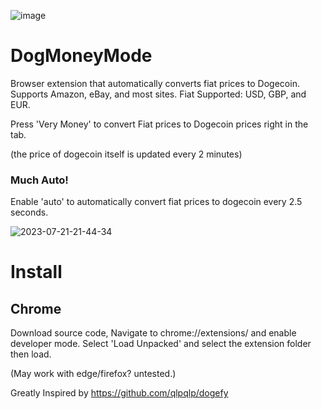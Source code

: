 ![image](https://github.com/mstauber/DogMoneyMode/assets/2897796/f932a886-7b03-4448-adaa-8beb074b79f7)

# DogMoneyMode
Browser extension that automatically converts fiat prices to Dogecoin. Supports Amazon, eBay, and most sites. Fiat Supported: USD, GBP, and EUR.

Press 'Very Money' to convert Fiat prices to Dogecoin prices right in the tab.

(the price of dogecoin itself is updated every 2 minutes)

### Much Auto!
Enable 'auto' to automatically convert fiat prices to dogecoin every 2.5 seconds.

![2023-07-21-21-44-34](https://github.com/mstauber/DogMoneyMode/assets/2897796/534389a0-ce9e-4b74-a35f-ffc07fdc1bd3)


# Install

## Chrome
Download source code, Navigate to chrome://extensions/ and enable developer mode. Select 'Load Unpacked' and select the extension folder then load.

(May work with edge/firefox? untested.) 

Greatly Inspired by https://github.com/qlpqlp/dogefy
